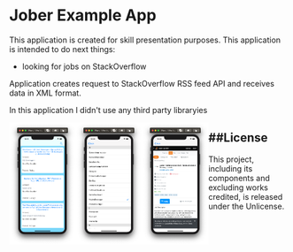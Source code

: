 #  Jober Example App

This application is created for skill presentation purposes.
This application is intended to do next things: 
* looking for jobs on StackOverflow 

Application creates request to StackOverflow RSS feed API and receives data in XML format.  


In this application I didn't use any third party libraryies  

<img src="images/screenshootMainView.png" align="left" width="120">
<img src="images/screenshootParametersView.png" align="left" width="120">
<img src="images/screenshootWebPage.png" align="left" width="120">


##License
---
This project, including its components and excluding works credited, is released under the Unlicense.
